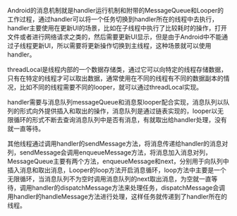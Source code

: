 Android的消息机制就是handler运行机制和附带的MessageQueue和Looper的工作过程，通过handler可以将一个任务切换到handler所在的线程中去执行，handler主要使用在更新UI的场景，比如在子线程中执行了比较耗时的操作，打开文件或者进行网络请求之类的，然后需要更新UI显示，但是由于Android中不能通过子线程更新UI，所以需要将更新操作切换到主线程，这种场景就可以使用handler。

threadLocal是线程内部的一个数据存储类，通过它可以向特定的线程存储数据，只有在特定的线程才可以取出数据，通常使用在不同的线程有不同的数据副本的情况，比如不同的线程需要不同的looper，就可以通过threadLocal实现。

handler需要与消息队列messageQueue和消息泵looper配合实现，消息队列以队列的形式向外提供插入和取出的操作，消息队列是通过链表实现的，looper以无限循环的形式不断去查询消息队列中是否有消息，有就取出给handler处理，没有就一直等待。

其他线程通过调用handler的sendMessage方法，将消息传递给handler的消息对列，sendMessage会调用enqueueMessage方法，将消息加入消息对列，MessageQueue主要有两个方法，enqueueMessage和next，分别用于向队列中插入消息和取出消息，Looper的loop方法开启消息循环，loop方法中主要是一个无限循环，当消息队列不为空时调用消息队列的next取出消息，为空就一直等待，调用handler的dispatchMessage方法来处理任务，dispatchMessage会调用handler的handleMessage方法进行处理，这样任务就传递到了handler所在的线程。